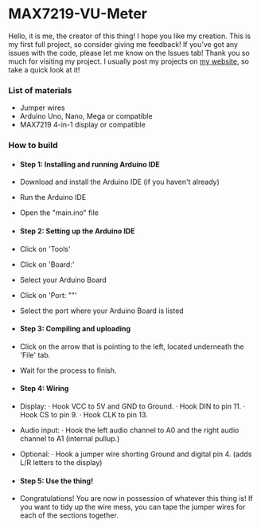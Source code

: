 # MAX7219-VU-Meter

Hello, it is me, the creator of this thing! I hope you like my creation. This is my first full project, so consider giving me feedback! If you’ve got any issues with the code, please let me know on the Issues tab! Thank you so much for visiting my project. I usually post my projects on [my website](http://www.mer08.cf/ "my website"), so take a quick look at it!

### List of materials

- Jumper wires
- Arduino Uno, Nano, Mega or compatible
- MAX7219 4-in-1 display or compatible

### How to build

- #### Step 1: Installing and running Arduino IDE

 - Download and install the Arduino IDE (if you haven't already)
 - Run the Arduino IDE
 - Open the "main.ino" file

- #### Step 2: Setting up the Arduino IDE

 - Click on 'Tools'
 - Click on 'Board:'
 - Select your Arduino Board
 - Click on 'Port: ""'
 - Select the port where your Arduino Board is listed
- #### Step 3: Compiling and uploading
 - Click on the arrow that is pointing to the left, located underneath the 'File' tab.
 - Wait for the process to finish.
- #### Step 4: Wiring
 - Display:
   · Hook VCC to 5V and GND to Ground.
   · Hook DIN to pin 11.
   · Hook CS to pin 9.
   · Hook CLK to pin 13.
  - Audio input:
   · Hook the left audio channel to A0 and the right audio channel to A1 (internal pullup.)
  - Optional:
   · Hook a jumper wire shorting Ground and digital pin 4. (adds L/R letters to the display)
- #### Step 5: Use the thing!
 - Congratulations! You are now in possession of whatever this thing is! If you want to tidy up the wire mess, you can tape the jumper wires for each of the sections together.
